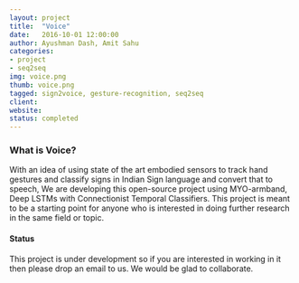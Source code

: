 ```yaml
---
layout: project
title:  "Voice"
date:   2016-10-01 12:00:00
author: Ayushman Dash, Amit Sahu
categories:
- project
- seq2seq
img: voice.png
thumb: voice.png
tagged: sign2voice, gesture-recognition, seq2seq
client: 
website: 
status: completed
---
```

### What is Voice?
With an idea of using state of the art embodied sensors to track hand gestures and classify signs in Indian Sign language and convert that to speech, We are developing this open-source project using MYO-armband, Deep LSTMs with Connectionist Temporal Classifiers. This project is meant to be a starting point for anyone who is interested in doing further research in the same field or topic.

#### Status
This project is under development so if you are interested in working in it then please drop an email to us. We would be glad to collaborate.
